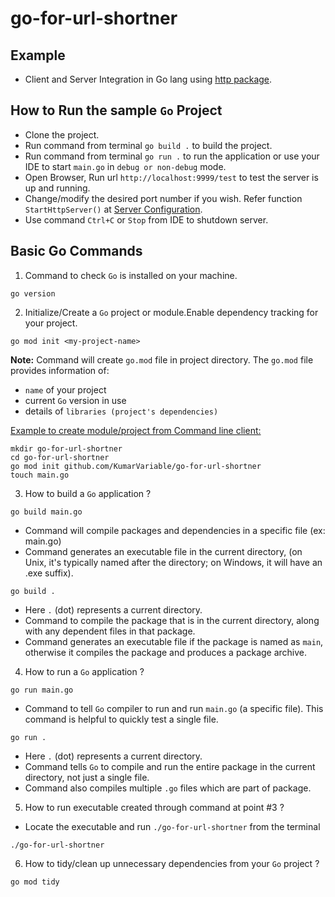 # go-for-url-shortner

## Example ##
- Client and Server Integration in Go lang using [http package](https://pkg.go.dev/net/http).

## How to Run the sample `Go` Project ##

* Clone the project.
* Run command from terminal `go build .` to build the project. 
* Run command from terminal `go run .` to run the application or use your IDE to start `main.go` in `debug or non-debug` mode. 
* Open Browser, Run url `http://localhost:9999/test` to test the server is up and running.
* Change/modify the desired port number if you wish. Refer function `StartHttpServer()` at [Server Configuration](server/serverConfig.go).
* Use command `Ctrl+C` or `Stop` from IDE to shutdown server.


## Basic Go Commands ##
1. Command to check `Go` is installed on your machine.

```text
go version
```
2. Initialize/Create a `Go` project or module.Enable dependency tracking for your project.

```text
go mod init <my-project-name>
```
<strong>Note:</strong> Command will create `go.mod` file in project directory. The `go.mod` file provides information of:
- `name` of your project
- current `Go` version in use
- details of `libraries (project's dependencies)`

<u>Example to create module/project from Command line client:</u>

```text
mkdir go-for-url-shortner
cd go-for-url-shortner
go mod init github.com/KumarVariable/go-for-url-shortner
touch main.go
```

3. How to build a `Go` application ?

```text
go build main.go
```
- Command will compile packages and dependencies in a specific file (ex: main.go)
- Command generates an executable file in the current directory, (on Unix, it's typically named after the directory; on Windows, it will have an .exe suffix).

```text
go build .
```
- Here `.` (dot) represents a current directory.
- Command to compile the package that is in the current directory, along with any dependent files in that package.
- Command generates an executable file if the package is named as `main`, otherwise it compiles the package and produces a package archive.

4. How to run a `Go` application ?

```text
go run main.go
```
- Command to tell `Go` compiler to run and run `main.go` (a specific file). This command is helpful to quickly test a single file.

```text
go run .
```
- Here `.` (dot) represents a current directory.
- Command tells `Go` to compile and run the entire package in the current directory, not just a single file.
- Command also compiles multiple `.go` files which are part of package.

5. How to run executable created through command at point #3 ?

- Locate the executable and run `./go-for-url-shortner` from the terminal

```text
./go-for-url-shortner
```

6. How to tidy/clean up unnecessary dependencies from your `Go` project ?

```text
go mod tidy
```

